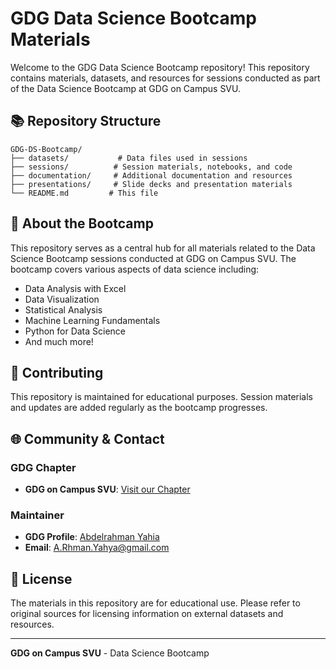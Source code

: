 # GDG Data Science Bootcamp Materials

Welcome to the GDG Data Science Bootcamp repository! This repository contains materials, datasets, and resources for sessions conducted as part of the Data Science Bootcamp at GDG on Campus SVU.

## 📚 Repository Structure

```
GDG-DS-Bootcamp/
├── datasets/           # Data files used in sessions
├── sessions/          # Session materials, notebooks, and code
├── documentation/     # Additional documentation and resources
├── presentations/     # Slide decks and presentation materials
└── README.md         # This file
```

## 🎯 About the Bootcamp

This repository serves as a central hub for all materials related to the Data Science Bootcamp sessions conducted at GDG on Campus SVU. The bootcamp covers various aspects of data science including:

- Data Analysis with Excel
- Data Visualization
- Statistical Analysis
- Machine Learning Fundamentals
- Python for Data Science
- And much more!

## 🤝 Contributing

This repository is maintained for educational purposes. Session materials and updates are added regularly as the bootcamp progresses.

## 🌐 Community & Contact

### GDG Chapter
- **GDG on Campus SVU**: [Visit our Chapter](https://gdg.community.dev/gdg-on-campus-south-valley-university-qena-egypt/)

### Maintainer
- **GDG Profile**: [Abdelrahman Yahia](https://gdg.community.dev/u/m9mfa6)
- **Email**: A.Rhman.Yahya@gmail.com

## 📝 License

The materials in this repository are for educational use. Please refer to original sources for licensing information on external datasets and resources.

---
**GDG on Campus SVU** - Data Science Bootcamp
